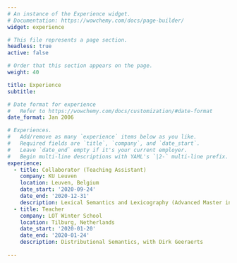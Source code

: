 ```yaml
---
# An instance of the Experience widget.
# Documentation: https://wowchemy.com/docs/page-builder/
widget: experience

# This file represents a page section.
headless: true
active: false

# Order that this section appears on the page.
weight: 40

title: Experience
subtitle:

# Date format for experience
#   Refer to https://wowchemy.com/docs/customization/#date-format
date_format: Jan 2006

# Experiences.
#   Add/remove as many `experience` items below as you like.
#   Required fields are `title`, `company`, and `date_start`.
#   Leave `date_end` empty if it's your current employer.
#   Begin multi-line descriptions with YAML's `|2-` multi-line prefix.
experience:
  - title: Collaborator (Teaching Assistant)
    company: KU Leuven
    location: Leuven, Belgium
    date_start: '2020-09-24'
    date_end: '2020-12-31'
    description: Lexical Semantics and Lexicography (Advanced Master in Linguistics), under the supervision of Dirk Geeraerts
  - title: Teacher
    company: LOT Winter School
    location: Tilburg, Netherlands
    date_start: '2020-01-20'
    date_end: '2020-01-24'
    description: Distributional Semantics, with Dirk Geeraerts
      
---
```


